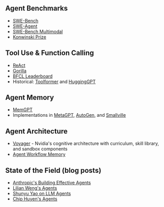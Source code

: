 ## Agent Benchmarks
- [SWE-Bench](https://arxiv.org/abs/2310.06770)
- [SWE-Agent](https://arxiv.org/abs/2405.15793)
- [SWE-Bench Multimodal](https://arxiv.org/abs/2410.03859)
- [Konwinski Prize](https://kprize.ai/)

## Tool Use & Function Calling
- [ReAct](https://arxiv.org/abs/2210.03629)
- [Gorilla](https://gorilla.cs.berkeley.edu/)
- [BFCL Leaderboard](https://www.latent.space/p/bfcl)
- Historical: [Toolformer](https://arxiv.org/abs/2302.04761) and [HuggingGPT](https://arxiv.org/abs/2303.17580)

## Agent Memory
- [MemGPT](https://arxiv.org/abs/2310.08560)
- Implementations in [MetaGPT](https://arxiv.org/abs/2308.00352), [AutoGen](https://arxiv.org/abs/2308.08155), and [Smallville](https://github.com/joonspk-research/generative_agents)

## Agent Architecture
- [Voyager](https://arxiv.org/abs/2305.16291) - Nvidia's cognitive architecture with curriculum, skill library, and sandbox components
- [Agent Workflow Memory](https://arxiv.org/abs/2409.07429)

## State of the Field (blog posts)
- [Anthropic's Building Effective Agents](https://www.anthropic.com/research/building-effective-agents)
- [Lilian Weng's Agents](https://lilianweng.github.io/posts/2023-06-23-agent/)
- [Shunyu Yao on LLM Agents](https://www.latent.space/p/shunyu)
- [Chip Huyen's Agents](https://huyenchip.com//2025/01/07/agents.html)